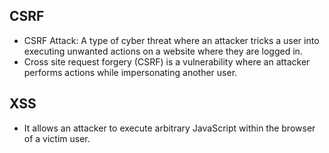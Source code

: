 ## CSRF
- CSRF Attack: A type of cyber threat where an attacker tricks a user into executing unwanted actions on a website where they are logged in.
- Cross site request forgery (CSRF) is a vulnerability where an attacker performs actions while impersonating another user.

## XSS
- It allows an attacker to execute arbitrary JavaScript within the browser of a victim user.
